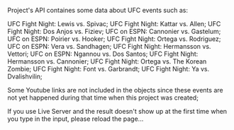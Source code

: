 Project's API containes some data about UFC events such as:

UFC Fight Night: Lewis vs. Spivac; 
UFC Fight Night: Kattar vs. Allen; 
UFC Fight Night: Dos Anjos vs. Fiziev; 
UFC on ESPN: Cannonier vs. Gastelum; 
UFC on ESPN: Poirier vs. Hooker; 
UFC Fight Night: Ortega vs. Rodriguez; 
UFC on ESPN: Vera vs. Sandhagen; 
UFC Fight Night: Hermansson vs. Vettori; 
UFC on ESPN: Ngannou vs. Dos Santos; 
UFC Fight Night: Hermansson vs. Cannonier; 
UFC Fight Night: Ortega vs. The Korean Zombie; 
UFC Fight Night: Font vs. Garbrandt; 
UFC Fight Night: Ya vs. Dvalishvilin; 

Some Youtube links are not included in the objects since these events are not yet happened during that time when this project was created;

If you use Live Server and the result doesn't show up at the first time when you type in the input, please reload the page...